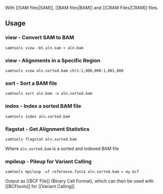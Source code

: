 With [[SAM files|SAM]], [[BAM files|BAM]] and [[CRAM Files|CRAM]] files.

## Usage
### view - Convert SAM to BAM
`samtools view -bS aln.sam > aln.bam`

### view - Alignments in a Specific Region
`samtools view aln.sorted.bam chr1:1,000,000-1,001,000`

### sort - Sort a BAM file
`samtools sort aln.bam -o aln.sorted.bam`

### index - Index a sorted BAM file
`samtools index aln.sorted.bam`

### flagstat - Get Alignment Statistics
`samtools flagstat aln.sorted.bam`

Where `aln.sorted.bam` is a sorted and indexed BAM file

### mpileup - Pileup for Variant Calling
`samtools mpileup -uf reference.fasta aln.sorted.bam > my.bcf`

Output as [[BCF File]] (Binary Cell Format), which can then be used with [[BCFtools]] for [[Variant Calling]]
